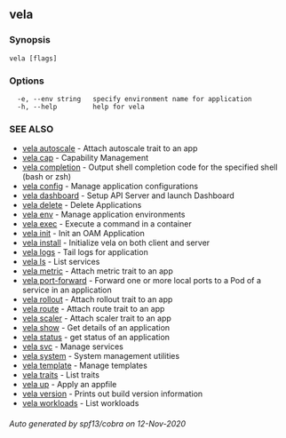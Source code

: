 ## vela



### Synopsis



```
vela [flags]
```

### Options

```
  -e, --env string   specify environment name for application
  -h, --help         help for vela
```

### SEE ALSO

* [vela autoscale](vela_autoscale.md)	 - Attach autoscale trait to an app
* [vela cap](vela_cap.md)	 - Capability Management
* [vela completion](vela_completion.md)	 - Output shell completion code for the specified shell (bash or zsh)
* [vela config](vela_config.md)	 - Manage application configurations
* [vela dashboard](vela_dashboard.md)	 - Setup API Server and launch Dashboard
* [vela delete](vela_delete.md)	 - Delete Applications
* [vela env](vela_env.md)	 - Manage application environments
* [vela exec](vela_exec.md)	 - Execute a command in a container
* [vela init](vela_init.md)	 - Init an OAM Application
* [vela install](vela_install.md)	 - Initialize vela on both client and server
* [vela logs](vela_logs.md)	 - Tail logs for application
* [vela ls](vela_ls.md)	 - List services
* [vela metric](vela_metric.md)	 - Attach metric trait to an app
* [vela port-forward](vela_port-forward.md)	 - Forward one or more local ports to a Pod of a service in an application
* [vela rollout](vela_rollout.md)	 - Attach rollout trait to an app
* [vela route](vela_route.md)	 - Attach route trait to an app
* [vela scaler](vela_scaler.md)	 - Attach scaler trait to an app
* [vela show](vela_show.md)	 - Get details of an application
* [vela status](vela_status.md)	 - get status of an application
* [vela svc](vela_svc.md)	 - Manage services
* [vela system](vela_system.md)	 - System management utilities
* [vela template](vela_template.md)	 - Manage templates
* [vela traits](vela_traits.md)	 - List traits
* [vela up](vela_up.md)	 - Apply an appfile
* [vela version](vela_version.md)	 - Prints out build version information
* [vela workloads](vela_workloads.md)	 - List workloads

###### Auto generated by spf13/cobra on 12-Nov-2020
